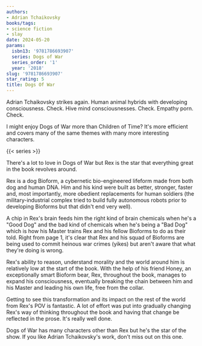 ```yaml
---
authors:
- Adrian Tchaikovsky
books/tags:
- science fiction
- slay
date: 2024-05-20
params:
  isbn13: '9781786693907'
  series: Dogs of War
  series_order: '1'
  year: '2018'
slug: '9781786693907'
star_rating: 5
title: Dogs Of War
---
```


Adrian Tchaikovsky strikes again. Human animal hybrids with developing consciousness. Check. Hive mind consciousnesses. Check. Empathy porn. Check.

I might enjoy Dogs of War more than Children of Time? It's more efficient and covers many of the same themes with many more interesting characters.

<!--more-->

{{< series >}}

There's a lot to love in Dogs of War but Rex is the star that everything great in the book revolves around.

Rex is a dog Bioform, a cybernetic bio-engineered lifeform made from both dog and human DNA. Him and his kind were built as better, stronger, faster and, most importantly, more obedient replacements for human soldiers (the military-industrial complex tried to build fully autonomous robots prior to developing Bioforms but that didn't end very well).

A chip in Rex's brain feeds him the right kind of brain chemicals when he's a "Good Dog" and the bad kind of chemicals when he's being a "Bad Dog" which is how his Master trains Rex and his fellow Bioforms to do as their told. Right from page 1, it's clear that Rex and his squad of Bioforms are being used to commit heinous war crimes (yikes) but aren't aware that what they're doing is wrong.

Rex's ability to reason, understand morality and the world around him is relatively low at the start of the book. With the help of his friend Honey, an exceptionally smart Bioform bear, Rex, throughout the book, manages to expand his consciousness, eventually breaking the chain between him and his Master and leading his own life, free from the collar.

Getting to see this transformation and its impact on the rest of the world from Rex's POV is fantastic. A lot of effort was put into gradually changing Rex's way of thinking throughout the book and having that change be reflected in the prose. It's really well done.

Dogs of War has many characters other than Rex but he's the star of the show. If you like Adrian Tchaikovsky's work, don't miss out on this one.